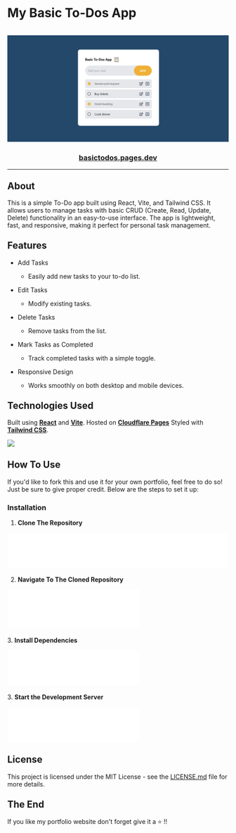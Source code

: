 <a name="readme-top"></a>

<h1>My Basic To-Dos App</h1>

<div align="center" >
<div>
    <img src="https://raw.githubusercontent.com/1Deeeeyl/v1Portfolio/main/src/assets/images/projects/basictodo.png" alt="Logo" width="1080" style="margin-top: 15px">
</div>

<h3 align="center">
  <a href="https://basictodos.pages.dev/" target="_blank" rel="noopener noreferrer">basictodos.pages.dev</a>
</h3>

</div>

---

</div>



<h2 style="margin-top: 25px">About</h2>
<p>This is a simple To-Do app built using React, Vite, and Tailwind CSS. It allows users to manage tasks with basic CRUD (Create, Read, Update, Delete) functionality in an easy-to-use interface. The app is lightweight, fast, and responsive, making it perfect for personal task management.</p>


<h2 style="margin-top: 25px">Features</h2>

- Add Tasks
    - Easily add new tasks to your to-do list.
      
- Edit Tasks
    - Modify existing tasks.

- Delete Tasks
    - Remove tasks from the list.

- Mark Tasks as Completed
    - Track completed tasks with a simple toggle.

- Responsive Design
    - Works smoothly on both desktop and mobile devices.

<h2 style="margin-top: 25px">Technologies Used</h2>
<p>Built using <b><a href='https://react.dev/' target="_blank" rel="noopener noreferrer">React</a></b> and <b><a href='https://vite.dev/' target="_blank" rel="noopener noreferrer">Vite</a></b>. Hosted on <b><a href='https://pages.cloudflare.com/' target="_blank" rel="noopener noreferrer">Cloudflare Pages</a></b> Styled with <b><a href='https://tailwindcss.com/' target="_blank" rel="noopener noreferrer">Tailwind CSS</a></b>.</p>
<p>
  <a href="https://skillicons.dev">
    <img src="https://skillicons.dev/icons?i=react,vite,cloudflare,tailwind" />
  </a>
</p>

<h2 style="margin-top: 25px">How To Use</h2>
<p>
  If you'd like to fork this and use it for your own portfolio, feel free to do so! Just be sure to give proper credit. Below are the steps to set it up:
</p>

<h3>Installation</h3>

1. <b>Clone The Repository</b>
<div style="margin-top: 15px; margin-bottom: 15px">
    <img src="https://raw.githubusercontent.com/1Deeeeyl/v1Portfolio/main/readmefiles/1.svg" alt="Logo" width="500" >
</div>

2. <b>Navigate To The Cloned Repository</b>
<div style="margin-top: 15px; margin-bottom: 15px">
    <img src="https://raw.githubusercontent.com/1Deeeeyl/v1Portfolio/main/readmefiles/2.svg" alt="Logo" width="300" >
</div>
3. <b>Install Dependencies</b>
<div style="margin-top: 15px; margin-bottom: 15px">
    <img src="https://raw.githubusercontent.com/1Deeeeyl/v1Portfolio/main/readmefiles/3.svg" alt="Logo" width="300" >
</div>
3. <b>Start the Development Server</b>
<div style="margin-top: 15px; margin-bottom: 15px">
    <img src="https://raw.githubusercontent.com/1Deeeeyl/v1Portfolio/main/readmefiles/4.svg" alt="Logo" width="300" >
</div>

<h2 style="margin-top: 25px">License</h2>

This project is licensed under the MIT License - see the [LICENSE.md](LICENSE.md) file for more details.


<h2 style="margin-top: 25px">The End</h2>
<p>If you like my portfolio website don't forget give it a ⭐ !!
</p>


